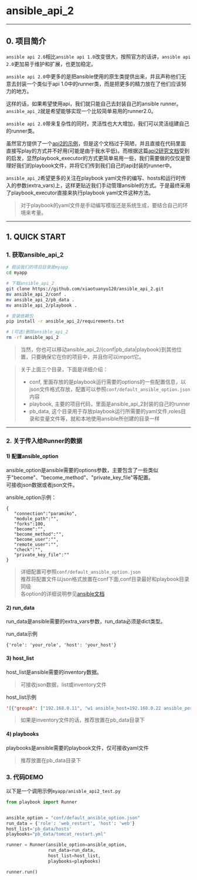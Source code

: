 # ansible_api_2

---

## 0. 项目简介
`ansible api 2.0`相比`ansible api 1.0`改变很大，按照官方的话讲，`ansible api 2.0`更加易于维护和扩展，也更加稳定。  

`ansible api 2.0`中更多的是把ansible使用的原生类提供出来，并且声称他们无意去封装一个类似于api 1.0中的runner类，而是把更多的精力放在了他们应该努力的地方。  

这样的话，如果希望使用api，我们就只能自己去封装自己的ansible runner。`ansible_api_2`就是希望能够实现一个比较简单易用的runner2.0。

`ansible api 2.0`带来复杂性的同时，灵活性也大大增加，我们可以灵活组建自己的runner类。  

虽然官方提供了一个[api2的示例](http://docs.ansible.com/ansible/dev_guide/developing_api.html)，但是这个文档过于简陋，并且直接在代码里面直接写play的方式并不好用(可能是由于我水平低)。而根据这篇[api2研究文档](https://serversforhackers.com/running-ansible-2-programmatically)受到的启发，显然playbook_executor的方式更简单易用一些，我们需要做的仅仅是管理好我们的playbook文件，并将它们传到我们自己的api封装的runner中。  

`ansible_api_2`希望更多的关注在playbook yaml文件的编写、hosts和运行时传入的参数(extra_vars)上，这样更贴近我们手动管理ansible的方式。于是最终采用了playbook_executor直接来执行playbook yaml文件这种方法。
> 对于playbook的yaml文件是手动编写模版还是系统生成，要结合自己的环境来考量。

---
## 1. QUICK START
### 1. 获取ansible_api_2
``` bash
# 假设我们的项目目录是myapp
cd myapp

# 下载ansible_api_2
git clone https://github.com/xiaotuanyu120/ansible_api_2.git
mv ansible_api_2/conf .
mv ansible_api_2/pb_data .
mv ansible_api_2/playbook .

# 安装依赖包
pip install -r ansible_api_2/requirements.txt

# (可选)删除ansible_api_2
rm -rf ansible_api_2
```
> 当然，你也可以移动ansible_api_2/{conf|pb_data|playbook}到其他位置，只要确保它在你的项目中，并且你可以import它。

> 关于上面三个目录，下面是详细介绍：
> - conf, 里面存放的是playbook运行需要的options的一些配置信息，以json文件格式存放，配置可以参照`conf/default_ansible_option.json`内容
> - playbook, 主要的项目代码，里面是ansible_api_2封装的自己的runner
> - pb_data, 这个目录用于存放playbook运行所需要的yaml文件,roles目录和变量文件等，就和本地使用ansible所创建的目录一样

---

### 2. 关于传入给Runner的数据
#### 1) 配置ansible_option
ansible_option是ansible需要的options参数，主要包含了一些类似于"become"、"become_method"、"private_key_file"等配置。  
可接收json数据或者json文件。  

ansible_option示例：
```
{
   "connection":"paramiko",
   "module_path":"",
   "forks":100,
   "become":"",
   "become_method":"",
   "become_user":"",
   "remote_user":"",
   "check":"",
   "private_key_file":""
}
```
> 详细配置可参照`conf/default_ansible_option.json`  
推荐将配置文件以json格式放置在conf下面,conf目录最好和playbook目录同级  
各option的详细说明参见[ansible文档](http://docs.ansible.com/ansible/intro_configuration.html)

#### 2) run_data
run_data是ansible需要的extra_vars参数，run_data必须是dict类型。  

run_data示例
```
{'role': 'your_role', 'host': 'your_host'}
```

#### 3) host_list
host_list是ansible需要的inventory数据。  
> 可接收json数据，list或inventory文件  

host_list示例
``` json
'[{"groupA": ["192.168.0.11", "w1 ansible_host=192.168.0.22 ansible_port=222"]}, {"groupB": ["192.168.0.11"]}, "192.168.0.1"]'
```
> 如果是inventory文件的话，推荐放置在pb_data目录下

#### 4) playbooks
playbooks是ansible需要的playbook文件，仅可接收yaml文件
> 推荐放置在pb_data目录下

### 3. 代码DEMO
以下是一个调用示例`myapp/anisble_api2_test.py`
``` python
from playbook import Runner


ansible_option = "conf/default_ansible_option.json"
run_data = {'role': 'web_restart', 'host': 'web'}
host_list='pb_data/hosts'
playbooks="pb_data/tomcat_restart.yml"

runner = Runner(ansible_option=ansible_option,
                run_data=run_data,
                host_list=host_list,
                playbooks=playbooks)

runner.run()
```
